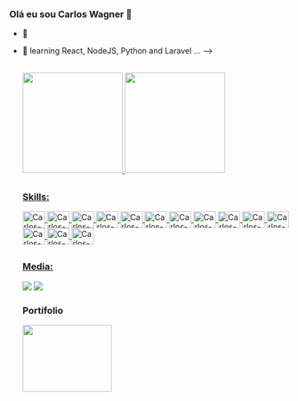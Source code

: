### Olá eu sou Carlos Wagner 👋

- 🔭 
- 🌱 learning React, NodeJS, Python and Laravel ...
-->

  <br/> 

  <div>
  <a href="https://github.com/wagner30023">
  <img height="180em" src="https://github-readme-stats.vercel.app/api?username=wagner30023&show_icons=true&theme=dark&include_all_commits=true&count_private=true"/>
  <img height="180em" src="https://github-readme-stats.vercel.app/api/top-langs/?username=wagner30023&layout=compact&langs_count=7&theme=dark"/>
  </div>
  
  ##
  
  <div style="display: inline_block">
    <h3> Skills: </h3>
    <img align="center" alt="Carlos-HTML" height="30" width="40" src="https://img.icons8.com/color/48/000000/html-5--v1.png"/>
    <img align="center" alt="Carlos-CSS" height="30" width="40"  src="https://img.icons8.com/color/48/000000/css3.png"/>
    <img align="center" alt="Carlos-JS" height="30" width="40"  src="https://img.icons8.com/color/96/000000/javascript--v1.png"/>
    <img  align="center" alt="Carlos-React-JS" height="30" width="40" src="https://img.icons8.com/office/80/000000/react.png"/>
    <img align="center" alt="Carlos-NodeJS" height="30" width="40"  src="https://img.icons8.com/color/96/000000/nodejs.png"/>
    <img align="center" alt="Carlos-PHP" height="30" width="40"  src="https://img.icons8.com/color/48/000000/php.png"/>
    <img align="center" alt="Carlos-Laravel" height="30" width="40" src="https://img.icons8.com/fluency/48/000000/laravel.png"/>
    <img align="center" alt="Carlos-Symfony" height="30" width="40"  src="https://img.icons8.com/external-tal-revivo-shadow-tal-revivo/24/000000/external-symfony-is-a-php-web-application-framework-logo-shadow-tal-revivo.png"/>
    <img align="center" alt="Carlos-Python" height="30" width="40"  src="https://img.icons8.com/color/144/000000/python--v2.png"/>
    <img  align="center" alt="Carlos-Mysql" height="30" width="40" src="https://img.icons8.com/color/48/000000/mysql-logo.png"/>
    <img  align="center" alt="Carlos-Postgresql" height="30" width="40" src="https://img.icons8.com/color/48/000000/postgreesql.png"/>
    <img align="center" alt="Carlos-Linux" height="30" width="40" src="https://img.icons8.com/color/48/000000/linux--v1.png"/>
    <img align="center" alt="Carlos-Docker-m" height="30" width="40" src="https://img.icons8.com/fluency/48/000000/docker.png"/>
    <img align="center" alt="Carlos-Control-m" height="30" width="40" src="https://data.apkhere.com/88/com.bmc.selfservice.mobile/9.0.20/icon.png!s"/>
  </div>
  
  ##
  
  <div> 
     <h3> Media: </h3>
  <a href="https://instagram.com/carloswmorais" target="_blank"><img src="https://img.shields.io/badge/-Instagram-%23E4405F?style=for-the-badge&logo=instagram&logoColor=white" target="_blank"></a>
  <a href="https://www.linkedin.com/in/carlos-wagner-p-morais-418571b7/" target="_blank"><img src="https://img.shields.io/badge/-LinkedIn-%230077B5?style=for-the-badge&logo=linkedin&logoColor=white" target="_blank"></a> 
    
    <h3> Portífolio </h3>
    <a href="https://wagner30023.github.io/new_portifolio/"> <img height="120" width="160" src="https://st3.depositphotos.com/6064568/12938/v/950/depositphotos_129380768-stock-illustration-man-programmer-hipster-is-working.jpg" target="_blank" /> </a>  

  
  </div>
